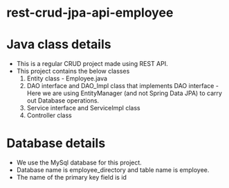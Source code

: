 # rest-crud-jpa-api-employee

# Java class details
* This is a regular CRUD project made using REST API.
* This project contains the below classes
    1. Entity class - Employee.java
    2. DAO interface and DAO_Impl class that implements DAO interface - Here we are using EntityManager (and not Spring Data JPA) to carry out Database operations.
    3. Service interface and ServiceImpl class
    4. Controller class
 
# Database details
* We use the MySql database for this project.
* Database name is employee_directory and table name is employee.
* The name of the primary key field is id
